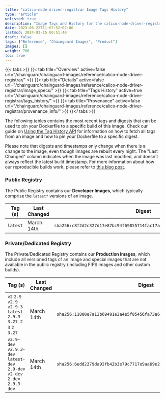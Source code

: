 ```yaml
---
title: "calico-node-driver-registrar Image Tags History"
type: "article"
unlisted: true
description: "Image Tags and History for the calico-node-driver-registrar Chainguard Image"
date: 2023-06-22T11:07:52+02:00
lastmod: 2024-03-15 00:51:40
draft: false
tags: ["Reference", "Chainguard Images", "Product"]
images: []
weight: 700
toc: true
---
```


{{< tabs >}}
{{< tab title="Overview" active=false url="/chainguard/chainguard-images/reference/calico-node-driver-registrar/" >}}
{{< tab title="Details" active=false url="/chainguard/chainguard-images/reference/calico-node-driver-registrar/image_specs/" >}}
{{< tab title="Tags History" active=true url="/chainguard/chainguard-images/reference/calico-node-driver-registrar/tags_history/" >}}
{{< tab title="Provenance" active=false url="/chainguard/chainguard-images/reference/calico-node-driver-registrar/provenance_info/" >}}
{{</ tabs >}}

The following tables contains the most recent tags and digests that can be used to pin your Dockerfile to a specific build of this image. Check our guide on [Using the Tag History API](/chainguard/chainguard-images/using-the-tag-history-api/) for information on how to fetch all tags from an image and how to pin your Dockerfile to a specific digest.

Please note that digests and timestamps only change when there is a change to the image, even though images are rebuilt every night. The "Last Changed" column indicates when the image was last modified, and doesn't always reflect the latest build timestamp. For more information about how our reproducible builds work, please refer to [this blog post](https://www.chainguard.dev/unchained/reproducing-chainguards-reproducible-image-builds).

### Public Registry
The Public Registry contains our **Developer Images**, which typically comprise the `latest*` versions of an image.

| Tag (s)   | Last Changed | Digest                                                                    |
|-----------|--------------|---------------------------------------------------------------------------|
|  `latest` | March 14th   | `sha256:c8f2d2c327d17e87bc94f69055714fac17aee04ec24adb3e803e1311b5b38a16` |


### Private/Dedicated Registry
The Private/Dedicated Registry contains our **Production Images**, which include all versioned tags of an image and special images that are not available in the public registry (including FIPS images and other custom builds).

| Tag (s)                                                                      | Last Changed | Digest                                                                    |
|------------------------------------------------------------------------------|--------------|---------------------------------------------------------------------------|
|  `v2` `2.9` `v2.9` `v2.9.3` `latest` `2.9.3` `3.27.2` `3` `2` `3.27`         | March 14th   | `sha256:11000e7a13b69491e3a4e5f05456fa73a63832f41f2508be08d8f59e5a511697` |
|  `v2.9-dev` `v2.9.3-dev` `latest-dev` `2.9-dev` `v2-dev` `2-dev` `2.9.3-dev` | March 14th   | `sha256:6edd2279da93fb42b3e79c7717e9aa69e24414613334b9c46529bf1e3264774f` |

